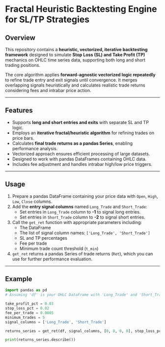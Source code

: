 # Fractal Heuristic Backtesting Engine for SL/TP Strategies

## Overview

This repository contains a **heuristic, vectorized, iterative backtesting framework** designed to simulate **Stop Loss (SL) and Take Profit (TP)** mechanics on OHLC time series data, supporting both long and short trading positions.

The core algorithm applies **forward-agnostic vectorized logic repeatedly** to refine trade entry and exit signals until convergence. It merges overlapping signals heuristically and calculates realistic trade returns considering fees and intrabar price action.

---

## Features

- Supports **long and short entries and exits** with separate SL and TP logic.
- Employs an **iterative fractal/heuristic algorithm** for refining trades on price bars.
- Calculates **final trade returns as a pandas Series**, enabling performance analysis.
- Vectorized approach ensures efficient processing of large datasets.
- Designed to work with pandas DataFrames containing OHLC data.
- Includes fee adjustment and handles intrabar high/low price triggers.

---

## Usage

1. Prepare a pandas DataFrame containing your price data with `Open`, `High`, `Low`, `Close` columns.
2. Add the **entry signal columns** named `Long_Trade` and `Short_Trade`:
   - Set entries in `Long_Trade` column to **-1** to signal long entries.
   - Set entries in `Short_Trade` column to **-2** to signal short entries.
3. Call the `get_ret` function with appropriate parameters including:
   - The DataFrame
   - The list of signal column names: `['Long_Trade', 'Short_Trade']`
   - SL and TP percentages
   - Fee per trade
   - Minimum trade count threshold (`t_min`)
4. `get_ret` returns a pandas Series of trade returns (`Ret`), which you can use for further performance evaluation.

---

## Example

```python
import pandas as pd
# Assuming 'df' is your OHLC DataFrame with 'Long_Trade' and 'Short_Trade' columns defined

take_profit_pct = 0.03
stop_loss_pct = 0.02
fee_per_trade = 0.0005
minimum_trades = 5
signal_columns = ['Long_Trade', 'Short_Trade']

returns_series = get_ret(df, signal_columns, [0, 0, 0, 0], stop_loss_pct, take_profit_pct, fee_per_trade, minimum_trades)

print(returns_series.describe())
